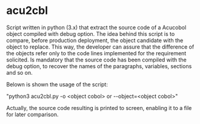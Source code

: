 # acu2cbl

Script written in python (3.x) that extract the source code of a Acucobol object compiled with debug option.
The idea behind this script is to compare, before production deployment, the object candidate with the object to replace. This way,
the developer can assure that the difference of the objects refer only to the code lines implemented for the requirement solicited.
Is mandatory that the source code has been compiled with the debug option, to recover the names of the paragraphs, variables,
sections and so on.

Belown is shown the usage of the script:

  "python3 acu2cbl.py -o &lt;object cobol&gt; or --object=&lt;object cobol&gt;"

Actually, the source code resulting is printed to screen, enabling it to a file for later comparison.
